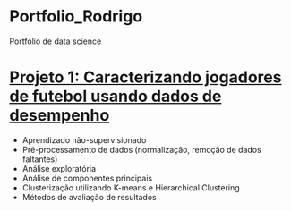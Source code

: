 # Portfolio_Rodrigo
Portfólio de data science

# [Projeto 1: Caracterizando jogadores de futebol usando dados de desempenho](https://github.com/rodrigom-esteves/trabalhos_pos_ciencia_de_dados/blob/main/Aprendizado%20n%C3%A3o-supervisionado/premier_final.pdf)
* Aprendizado não-supervisionado
* Pré-processamento de dados (normalização, remoção de dados faltantes)
* Análise exploratória
* Análise de componentes principais
* Clusterização utilizando K-means e Hierarchical Clustering
* Métodos de avaliação de resultados
